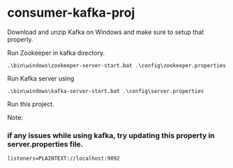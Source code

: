 # consumer-kafka-proj

Download and unzip Kafka on Windows and make sure to setup that properly.  

Run Zookeeper in kafka directory.  

```
.\bin\windows\zookeeper-server-start.bat .\config\zookeeper.properties
```

Run Kafka server using  

```
.\bin\windows\kafka-server-start.bat .\config\server.properties
```

Run this project.

Note:

### if any issues while using kafka, try updating this property in server.properties file.  

```
listeners=PLAINTEXT://localhost:9092
```
